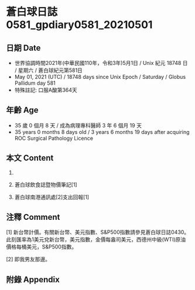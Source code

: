 [_metadata_:encoding]: - "utf-8"
[_metadata_:language]: - "zh-Hant-TW"
[_metadata_:fileformat]: - "markdown"
[_metadata_:MIME_type]: - "text/plain"
[_metadata_:markdown_version]: - "commonmark version 0.29"
[_metadata_:markdown_spec]: - "https://spec.commonmark.org/0.29/"

# 蒼白球日誌0581_gpdiary0581_20210501 #

## 日期 Date ##

* 世界協調時間2021年(中華民國110年，令和3年)5月1日 / Unix 紀元 18748 日 / 星期六 / 蒼白球紀元第581日
* May 01, 2021 (UTC) / 18748 days since Unix Epoch / Saturday / Globus Pallidum day 581
* 特殊註記: 口服A酸第364天

## 年齡 Age ##

* 35 歲 0 個月 8 天 / 成為病理專科醫師 3 年 6 個月 19 天
* 35 years 0 months 8 days old / 3 years 6 months 19 days after acquiring ROC Surgical Pathology Licence

## 本文 Content ##

1. 

    
2. 蒼白球飲食誌暨物價筆記[1]

    
3. 蒼白球南港通訊處[2]支出回報[1]

    

## 注釋 Comment ##

[1] 新台幣計價。有關新台幣、美元指數、S&P500指數請參見蒼白球日誌0430。此刻匯率為1美元兌新台幣，美元指數，金價每盎司美元，西德州中級(WTI)原油價格每桶美元，S&P500指數。


[2] 即我男友那邊。



## 附錄 Appendix ##

